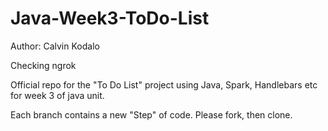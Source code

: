 # Java-Week3-ToDo-List

Author: Calvin Kodalo

Checking ngrok

Official repo for the "To Do List" project using Java, Spark, Handlebars etc for week 3 of java unit.

Each branch contains a new "Step" of code. Please fork, then clone.
